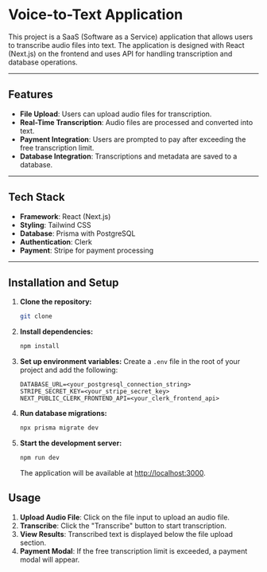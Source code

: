 # Voice-to-Text Application

This project is a SaaS (Software as a Service) application that allows users to transcribe audio files into text. The application is designed with React (Next.js) on the frontend and uses API for handling transcription and database operations.

---

## Features

- **File Upload**: Users can upload audio files for transcription.
- **Real-Time Transcription**: Audio files are processed and converted into text.
- **Payment Integration**: Users are prompted to pay after exceeding the free transcription limit.
- **Database Integration**: Transcriptions and metadata are saved to a database.
  
---

## Tech Stack

- **Framework**: React (Next.js)
- **Styling**: Tailwind CSS
- **Database**: Prisma with PostgreSQL
- **Authentication**: Clerk
- **Payment**: Stripe for payment processing

---

## Installation and Setup

1. **Clone the repository:**
   ```bash
   git clone 
   ```

2. **Install dependencies:**
   ```bash
   npm install
   ```

3. **Set up environment variables:**
   Create a `.env` file in the root of your project and add the following:
   ```env
   DATABASE_URL=<your_postgresql_connection_string>
   STRIPE_SECRET_KEY=<your_stripe_secret_key>
   NEXT_PUBLIC_CLERK_FRONTEND_API=<your_clerk_frontend_api>
   ```

4. **Run database migrations:**
   ```bash
   npx prisma migrate dev
   ```

5. **Start the development server:**
   ```bash
   npm run dev
   ```
   The application will be available at [http://localhost:3000](http://localhost:3000).



## Usage

1. **Upload Audio File**: Click on the file input to upload an audio file.
2. **Transcribe**: Click the "Transcribe" button to start transcription.
3. **View Results**: Transcribed text is displayed below the file upload section.
4. **Payment Modal**: If the free transcription limit is exceeded, a payment modal will appear.


